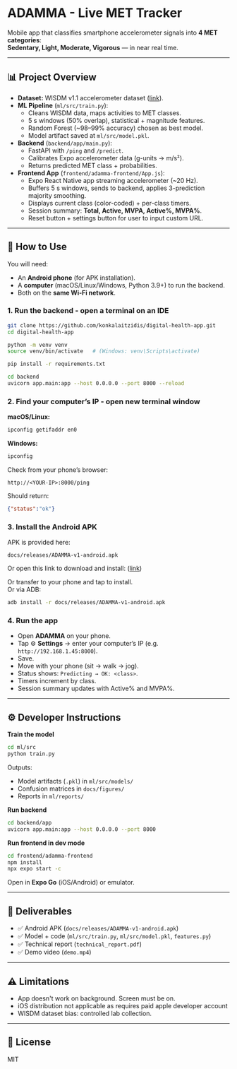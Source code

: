 # ADAMMA - Live MET Tracker

Mobile app that classifies smartphone accelerometer signals into **4 MET categories**:  
**Sedentary, Light, Moderate, Vigorous** — in near real time.  

---

## 📊 Project Overview
- **Dataset:** WISDM v1.1 accelerometer dataset ([link](https://www.cis.fordham.edu/wisdm/dataset.php)).  
- **ML Pipeline** (`ml/src/train.py`):  
  - Cleans WISDM data, maps activities to MET classes.  
  - 5 s windows (50% overlap), statistical + magnitude features.  
  - Random Forest (~98–99% accuracy) chosen as best model.  
  - Model artifact saved at `ml/src/model.pkl`.  
- **Backend** (`backend/app/main.py`):  
  - FastAPI with `/ping` and `/predict`.  
  - Calibrates Expo accelerometer data (g-units → m/s²).  
  - Returns predicted MET class + probabilities.  
- **Frontend App** (`frontend/adamma-frontend/App.js`):  
  - Expo React Native app streaming accelerometer (~20 Hz).  
  - Buffers 5 s windows, sends to backend, applies 3-prediction majority smoothing.  
  - Displays current class (color-coded) + per-class timers.  
  - Session summary: **Total, Active, MVPA, Active%, MVPA%**.  
  - Reset button + settings button for user to input custom URL. 

---

## 📱 How to Use

You will need:  
- An **Android phone** (for APK installation).  
- A **computer** (macOS/Linux/Windows, Python 3.9+) to run the backend.  
- Both on the **same Wi-Fi network**.  

### 1. Run the backend - open a terminal on an IDE
```bash
git clone https://github.com/konkalaitzidis/digital-health-app.git
cd digital-health-app

python -m venv venv
source venv/bin/activate   # (Windows: venv\Scripts\activate)

pip install -r requirements.txt

cd backend
uvicorn app.main:app --host 0.0.0.0 --port 8000 --reload
```

### 2. Find your computer’s IP - open new terminal window

**macOS/Linux:**
```bash
ipconfig getifaddr en0  
```

**Windows:**
```cmd
ipconfig
```

Check from your phone’s browser:
```
http://<YOUR-IP>:8000/ping
```

Should return:
```json
{"status":"ok"}
```

### 3. Install the Android APK
APK is provided here:
```
docs/releases/ADAMMA-v1-android.apk
```

Or open this link to download and install: ([link](https://expo.dev/accounts/guskk/projects/adamma-frontend/builds/3228d6bd-094f-4738-ad0d-2b3d4c60bc3e))

Or transfer to your phone and tap to install.  
Or via ADB:
```bash
adb install -r docs/releases/ADAMMA-v1-android.apk
```

### 4. Run the app
- Open **ADAMMA** on your phone.  
- Tap ⚙ **Settings** → enter your computer’s IP (e.g. `http://192.168.1.45:8000`).  
- Save.  
- Move with your phone (sit → walk → jog).  
- Status shows: `Predicting → OK: <class>`.  
- Timers increment by class.  
- Session summary updates with Active% and MVPA%.  

---

## ⚙️ Developer Instructions

**Train the model**
```bash
cd ml/src
python train.py
```

Outputs:
- Model artifacts (`.pkl`) in `ml/src/models/`  
- Confusion matrices in `docs/figures/`  
- Reports in `ml/reports/`  

**Run backend**
```bash
cd backend/app
uvicorn app.main:app --host 0.0.0.0 --port 8000
```

**Run frontend in dev mode**
```bash
cd frontend/adamma-frontend
npm install
npx expo start -c
```

Open in **Expo Go** (iOS/Android) or emulator.  

---

## 📑 Deliverables
- ✅ Android APK (`docs/releases/ADAMMA-v1-android.apk`)  
- ✅ Model + code (`ml/src/train.py`, `ml/src/model.pkl`, `features.py`)  
- ✅ Technical report (`technical_report.pdf`)  
- ✅ Demo video (`demo.mp4`)  

---

## ⚠️ Limitations
- App doesn't work on background. Screen must be on. 
- iOS distribution not applicable as requires paid apple developer account
- WISDM dataset bias: controlled lab collection.

---

## 📜 License
MIT
